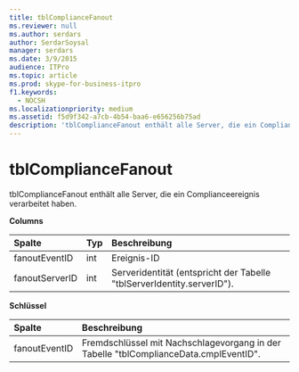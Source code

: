 ```yaml
---
title: tblComplianceFanout
ms.reviewer: null
ms.author: serdars
author: SerdarSoysal
manager: serdars
ms.date: 3/9/2015
audience: ITPro
ms.topic: article
ms.prod: skype-for-business-itpro
f1.keywords:
  - NOCSH
ms.localizationpriority: medium
ms.assetid: f5d9f342-a7cb-4b54-baa6-e656256b75ad
description: 'tblComplianceFanout enthält alle Server, die ein Complianceereignis verarbeitet haben.'
---
```


# <a name="tblcompliancefanout"></a>tblComplianceFanout
 
tblComplianceFanout enthält alle Server, die ein Complianceereignis verarbeitet haben.
  
**Columns**

|**Spalte**|**Typ**|**Beschreibung**|
|:-----|:-----|:-----|
|fanoutEventID  <br/> |int  <br/> |Ereignis-ID  <br/> |
|fanoutServerID  <br/> |int  <br/> |Serveridentität (entspricht der Tabelle "tblServerIdentity.serverID").  <br/> |
   
**Schlüssel**

|**Spalte**|**Beschreibung**|
|:-----|:-----|
|fanoutEventID  <br/> |Fremdschlüssel mit Nachschlagevorgang in der Tabelle "tblComplianceData.cmplEventID".  <br/> |
   

